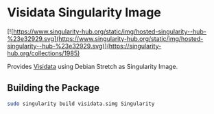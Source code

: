 # Visidata Singularity Image

[![https://www.singularity-hub.org/static/img/hosted-singularity--hub-%23e32929.svg](https://www.singularity-hub.org/static/img/hosted-singularity--hub-%23e32929.svg)](https://singularity-hub.org/collections/1985)

Provides [Visidata](https://github.com/saulpw/visidata) using Debian Stretch as Singularity Image.

## Building the Package

```bash
sudo singularity build visidata.simg Singularity
```
